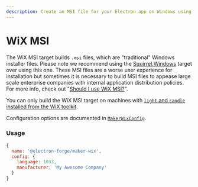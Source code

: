 ```yaml
---
description: Create an MSI file for your Electron app on Windows using Electron Forge.
---
```


# WiX MSI

The WiX MSI target builds `.msi` files, which are "traditional" Windows installer files. Please note we recommend using the [Squirrel.Windows](squirrel.windows.md) target over using this one. These MSI files are a worse user experience for installation but sometimes it is necessary to build MSI files to appease large scale enterprise companies with internal application distribution policies. For more info, check out "[Should I use WiX MSI?](https://github.com/felixrieseberg/electron-wix-msi#should-i-use-this)".

You can only build the WiX MSI target on machines with [`light` and `candle` installed from the WiX toolkit](https://github.com/felixrieseberg/electron-wix-msi#prerequisites).

Configuration options are documented in [`MakerWixConfig`](https://js.electronforge.io/interfaces/_electron_forge_maker_wix.MakerWixConfig.html).

### Usage

```jsx
{
  name: '@electron-forge/maker-wix',
  config: {
    language: 1033,
    manufacturer: 'My Awesome Company'
  }
}
```

